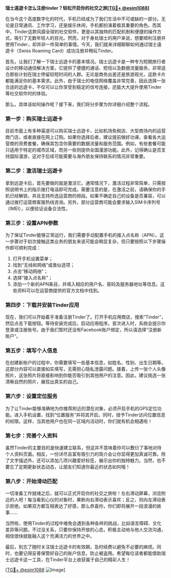 **瑞士遠遊卡怎么注册tinder？轻松开启你的社交之旅[[TG💪+ @esim1088](https://t.me/s/esim1088)]**

在当今这个高度数字化的时代，手机已经成为了我们生活中不可或缺的一部分。无论是日常通讯、工作学习，还是娱乐休闲，手机都扮演着极其重要的角色。而其中，Tinder这款风靡全球的社交软件，更是以其独特的匹配机制和便捷的操作方式，吸引了无数年轻人的目光。然而，对于身处瑞士的用户来说，想要顺利注册并使用Tinder，却并非一件简单的事情。今天，我们就来详细聊聊如何通过瑞士遠遊卡（Swiss Roaming Card）成功注册并畅玩Tinder。

首先，让我们了解一下瑞士远遊卡的基本情况。瑞士远遊卡是一种专为短期旅行者设计的移动通信解决方案，它提供了便捷的通话、短信以及数据流量服务，非常适合那些计划在瑞士停留较短时间的人群。无论是商务出差还是旅游观光，这款卡片都能满足你的基本需求。此外，由于瑞士的电信网络覆盖非常完善，因此选择一张合适的远遊卡，不仅可以让你享受到稳定的信号连接，还能大大提升使用Tinder等社交软件时的体验。

那么，具体该如何操作呢？接下来，我们将分步骤为你详细介绍整个流程。

### 第一步：购买瑞士远遊卡

目前市面上有多种渠道可以购买瑞士远遊卡，比如机场免税店、大型商场内的运营商门店，或者直接在网上订购。如果你选择后者，建议提前做好功课，查看各大运营商的资费套餐，确保其包含你需要的数据流量和服务范围。例如，有些套餐可能只适用于特定的城市区域，而另一些则提供全国漫游功能。此外，记得确认是否支持国际漫游，这对于后续可能需要与海外朋友保持联系的情况非常重要。

### 第二步：激活瑞士远遊卡

拿到远遊卡后，首先要做的就是激活它。通常情况下，激活过程非常简单，只需按照说明书上的指示拨打电话即可完成。需要注意的是，在激活之前，请确保你的手机已经解锁，并且支持所选运营商的频段。如果不确定自己的设备是否兼容，可以通过拨打运营商客服热线咨询。另外，部分运营商可能会要求输入SIM卡序列号（IMEI），以便验证设备合法性。

### 第三步：设置APN参数

为了保证Tinder能够正常运行，我们需要手动配置手机的接入点名称（APN）。这一步骤对于初次接触这类业务的朋友来说可能会稍显复杂，但只要按照以下步骤操作即可顺利完成：

1. 打开手机设置菜单；
2. 找到“无线和网络”或类似选项；
3. 点击“移动网络”；
4. 选择“接入点名称”；
5. 添加一个新的APN条目，并填入相应的用户名、密码及服务器地址等信息。这些资料可以在运营商提供的官方文档中找到。

### 第四步：下载并安装Tinder应用

现在，我们可以开始着手准备注册Tinder了。打开手机应用商店，搜索“Tinder”，然后点击下载按钮。等待安装完成后，启动应用程序。首次进入时，系统会提示你登录或注册账号。由于我们暂时还没有Facebook账户绑定，所以请选择“注册新账户”。

### 第五步：填写个人信息

在创建新账户的过程中，你需要填写一些基本信息，如姓名、性别、出生日期等。这部分内容可以直接如实填写，无需担心隐私泄露问题。接着，上传一张个人头像照片，这张照片将直接影响到你能否吸引到其他用户的注意。因此，建议挑选一张清晰自然的照片，展现出真实的自己。

### 第六步：设置定位服务

为了让Tinder能够准确地为你推荐附近的潜在对象，必须开启手机的GPS定位功能。进入手机设置，找到“位置服务”并将其开启。同时，授予Tinder访问位置信息的权限。这样，当其他用户也在同一区域内活动时，你们就有机会相遇啦！

### 第七步：完善个人资料

虽然Tinder的主要目的是快速建立联系，但这并不意味着你可以敷衍了事地对待个人资料页面。相反，一份详尽且富有吸引力的简介会让你显得更加真诚可靠。除了文字描述外，还可以添加几项兴趣爱好标签，展示出你的独特魅力。当然，也不要忘了定期更新状态动态，让朋友们知道你最近的状态如何哦！

### 第八步：开始滑动匹配

一切准备工作就绪之后，就可以正式开启你的社交之旅啦！左右滑动屏幕，浏览附近的人吧！每当看到心仪的对象时，果断向右滑动表示喜欢；反之，则向左滑动表示拒绝。如果双方都互相表达了好感，那么恭喜你，你们即将展开一段浪漫的故事……

当然啦，使用Tinder的过程中难免会遇到各种各样的挑战，比如语言障碍、文化差异等问题。不过没关系，只要你保持开放的心态，积极主动地与他人交流沟通，相信很快就能融入这个充满活力的世界之中。

最后，别忘了随时关注瑞士远遊卡的有效期，及时续费以避免不必要的麻烦。同时，也要记得妥善保管好自己的账户信息，防止被盗用。希望每位读者都能借助瑞士远遊卡这一工具，在Tinder平台上收获属于自己的精彩人生！

[[TG💪+ @esim1088](https://t.me/s/esim1088) ![Image](https://i.postimg.cc/4NQfJmqS/Snipaste-2025-05-13-00-14-12.png)]